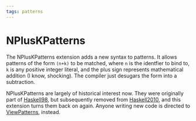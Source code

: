 ```yaml
---
tags: patterns
---
```


# NPlusKPatterns

The NPlusKPatterns extension adds a new syntax to patterns. It allows patterns
of the form `(n+k)` to be matched, where `n` is the identfier to bind to, `k` is
any positive integer literal, and the plus sign represents mathematical addition
(I know, shocking). The compiler just desugars the form into a subtraction.

NPlusKPatterns are largely of historical interest now. They were originally part
of [Haskell98](Haskell98), but subsequently removed from
[Haskell2010](Haskell2010), and this extension turns them back on again. Anyone
writing new code is directed to [ViewPatterns](ViewPatterns.md), instead.
